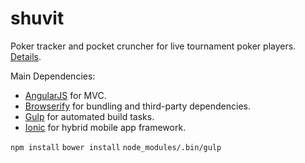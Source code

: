 shuvit
======

Poker tracker and pocket cruncher for live tournament poker players.
[Details](http://ngokevin.com/blog/poker19/).

Main Dependencies:

- [AngularJS](http://angularjs.org) for MVC.
- [Browserify](http://browserify.org/) for bundling and third-party
  dependencies.
- [Gulp](http://gulpjs.com) for automated build tasks.
- [Ionic](http://ionicframework.com) for hybrid mobile app framework.

```npm install```
```bower install```
```node_modules/.bin/gulp```
